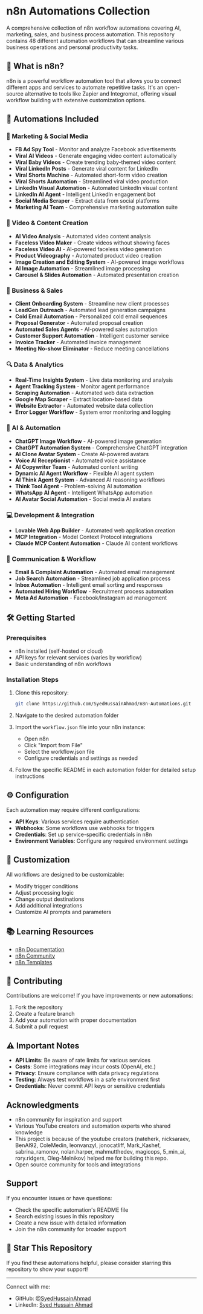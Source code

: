 # n8n Automations Collection

A comprehensive collection of n8n workflow automations covering AI, marketing, sales, and business process automation. This repository contains 48 different automation workflows that can streamline various business operations and personal productivity tasks.

## 🤖 What is n8n?

n8n is a powerful workflow automation tool that allows you to connect different apps and services to automate repetitive tasks. It's an open-source alternative to tools like Zapier and Integromat, offering visual workflow building with extensive customization options.

## 🚀 Automations Included

### 🎯 Marketing & Social Media
- **FB Ad Spy Tool** - Monitor and analyze Facebook advertisements
- **Viral AI Videos** - Generate engaging video content automatically
- **Viral Baby Videos** - Create trending baby-themed video content
- **Viral LinkedIn Posts** - Generate viral content for LinkedIn
- **Viral Shorts Machine** - Automated short-form video creation
- **Viral Shorts Automation** - Streamlined viral video production
- **LinkedIn Visual Automation** - Automated LinkedIn visual content
- **LinkedIn AI Agent** - Intelligent LinkedIn engagement bot
- **Social Media Scraper** - Extract data from social platforms
- **Marketing AI Team** - Comprehensive marketing automation suite

### 🎥 Video & Content Creation
- **AI Video Analysis** - Automated video content analysis
- **Faceless Video Maker** - Create videos without showing faces
- **Faceless Video AI** - AI-powered faceless video generation
- **Product Videography** - Automated product video creation
- **Image Creation and Editing System** - AI-powered image workflows
- **AI Image Automation** - Streamlined image processing
- **Carousel & Slides Automation** - Automated presentation creation

### 💼 Business & Sales
- **Client Onboarding System** - Streamline new client processes
- **LeadGen Outreach** - Automated lead generation campaigns
- **Cold Email Automation** - Personalized cold email sequences
- **Proposal Generator** - Automated proposal creation
- **Automated Sales Agents** - AI-powered sales automation
- **Customer Support Automation** - Intelligent customer service
- **Invoice Tracker** - Automated invoice management
- **Meeting No-show Eliminator** - Reduce meeting cancellations

### 🔍 Data & Analytics
- **Real-Time Insights System** - Live data monitoring and analysis
- **Agent Tracking System** - Monitor agent performance
- **Scraping Automation** - Automated web data extraction
- **Google Map Scraper** - Extract location-based data
- **Website Extractor** - Automated website data collection
- **Error Logger Workflow** - System error monitoring and logging

### 🤖 AI & Automation
- **ChatGPT Image Workflow** - AI-powered image generation
- **ChatGPT Automation System** - Comprehensive ChatGPT integration
- **AI Clone Avatar System** - Create AI-powered avatars
- **Voice AI Receptionist** - Automated voice assistance
- **AI Copywriter Team** - Automated content writing
- **Dynamic AI Agent Workflow** - Flexible AI agent system
- **AI Think Agent System** - Advanced AI reasoning workflows
- **Think Tool Agent** - Problem-solving AI automation
- **WhatsApp AI Agent** - Intelligent WhatsApp automation
- **AI Avatar Social Automation** - Social media AI avatars

### 💻 Development & Integration
- **Lovable Web App Builder** - Automated web application creation
- **MCP Integration** - Model Context Protocol integrations
- **Claude MCP Content Automation** - Claude AI content workflows

### 📧 Communication & Workflow
- **Email & Complaint Automation** - Automated email management
- **Job Search Automation** - Streamlined job application process
- **Inbox Automation** - Intelligent email sorting and responses
- **Automated Hiring Workflow** - Recruitment process automation
- **Meta Ad Automation** - Facebook/Instagram ad management

## 🛠️ Getting Started

### Prerequisites
- n8n installed (self-hosted or cloud)
- API keys for relevant services (varies by workflow)
- Basic understanding of n8n workflows

### Installation Steps
1. Clone this repository:
   ```bash
   git clone https://github.com/SyedHussainAhmad/n8n-Automations.git
   ```

2. Navigate to the desired automation folder

3. Import the `workflow.json` file into your n8n instance:
   - Open n8n
   - Click "Import from File"
   - Select the workflow.json file
   - Configure credentials and settings as needed

4. Follow the specific README in each automation folder for detailed setup instructions

## ⚙️ Configuration

Each automation may require different configurations:
- **API Keys**: Various services require authentication
- **Webhooks**: Some workflows use webhooks for triggers
- **Credentials**: Set up service-specific credentials in n8n
- **Environment Variables**: Configure any required environment settings

## 🔧 Customization

All workflows are designed to be customizable:
- Modify trigger conditions
- Adjust processing logic
- Change output destinations
- Add additional integrations
- Customize AI prompts and parameters

## 📚 Learning Resources

- [n8n Documentation](https://docs.n8n.io/)
- [n8n Community](https://community.n8n.io/)
- [n8n Templates](https://n8n.io/workflows/)

## 🤝 Contributing

Contributions are welcome! If you have improvements or new automations:

1. Fork the repository
2. Create a feature branch
3. Add your automation with proper documentation
4. Submit a pull request

## ⚠️ Important Notes

- **API Limits**: Be aware of rate limits for various services
- **Costs**: Some integrations may incur costs (OpenAI, etc.)
- **Privacy**: Ensure compliance with data privacy regulations
- **Testing**: Always test workflows in a safe environment first
- **Credentials**: Never commit API keys or sensitive credentials

## Acknowledgments

- n8n community for inspiration and support
- Various YouTube creators and automation experts who shared knowledge
- This project is because of the youtube creators (nateherk, nicksaraev, BenAI92, ColeMedin, leonvanzyl, jonocatliff, Mark_Kashef, sabrina_ramonov, nolan.harper, mahmutthedev, magicops, 5_min_ai, rory.ridgers, Oleg-Melnikov) helped me for building this repo.
- Open source community for tools and integrations

## Support

If you encounter issues or have questions:
- Check the specific automation's README file
- Search existing issues in this repository
- Create a new issue with detailed information
- Join the n8n community for broader support

## 🌟 Star This Repository

If you find these automations helpful, please consider starring this repository to show your support!

---
Connect with me:
- GitHub: [@SyedHussainAhmad](https://github.com/SyedHussainAhmad)
- LinkedIn: [Syed Hussain Ahmad](https://www.linkedin.com/in/syedhussainahmad/)
